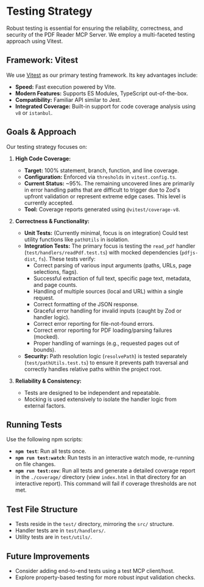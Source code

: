 # Testing Strategy

Robust testing is essential for ensuring the reliability, correctness, and security of the PDF Reader MCP Server. We employ a multi-faceted testing approach using Vitest.

## Framework: Vitest

We use [Vitest](https://vitest.dev/) as our primary testing framework. Its key advantages include:

- **Speed:** Fast execution powered by Vite.
- **Modern Features:** Supports ES Modules, TypeScript out-of-the-box.
- **Compatibility:** Familiar API similar to Jest.
- **Integrated Coverage:** Built-in support for code coverage analysis using `v8` or `istanbul`.

## Goals & Approach

Our testing strategy focuses on:

1.  **High Code Coverage:**

    - **Target:** 100% statement, branch, function, and line coverage.
    - **Configuration:** Enforced via `thresholds` in `vitest.config.ts`.
    - **Current Status:** ~95%. The remaining uncovered lines are primarily in error handling paths that are difficult to trigger due to Zod's upfront validation or represent extreme edge cases. This level is currently accepted.
    - **Tool:** Coverage reports generated using `@vitest/coverage-v8`.

2.  **Correctness & Functionality:**

    - **Unit Tests:** (Currently minimal, focus is on integration) Could test utility functions like `pathUtils` in isolation.
    - **Integration Tests:** The primary focus is testing the `read_pdf` handler (`test/handlers/readPdf.test.ts`) with mocked dependencies (`pdfjs-dist`, `fs`). These tests verify:
      - Correct parsing of various input arguments (paths, URLs, page selections, flags).
      - Successful extraction of full text, specific page text, metadata, and page counts.
      - Handling of multiple sources (local and URL) within a single request.
      - Correct formatting of the JSON response.
      - Graceful error handling for invalid inputs (caught by Zod or handler logic).
      - Correct error reporting for file-not-found errors.
      - Correct error reporting for PDF loading/parsing failures (mocked).
      - Proper handling of warnings (e.g., requested pages out of bounds).
    - **Security:** Path resolution logic (`resolvePath`) is tested separately (`test/pathUtils.test.ts`) to ensure it prevents path traversal and correctly handles relative paths within the project root.

3.  **Reliability & Consistency:**
    - Tests are designed to be independent and repeatable.
    - Mocking is used extensively to isolate the handler logic from external factors.

## Running Tests

Use the following npm scripts:

- **`npm test`**: Run all tests once.
- **`npm run test:watch`**: Run tests in an interactive watch mode, re-running on file changes.
- **`npm run test:cov`**: Run all tests and generate a detailed coverage report in the `./coverage/` directory (view `index.html` in that directory for an interactive report). This command will fail if coverage thresholds are not met.

## Test File Structure

- Tests reside in the `test/` directory, mirroring the `src/` structure.
- Handler tests are in `test/handlers/`.
- Utility tests are in `test/utils/`.

## Future Improvements

- Consider adding end-to-end tests using a test MCP client/host.
- Explore property-based testing for more robust input validation checks.
